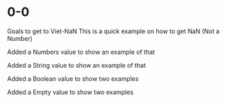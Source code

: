 # 0-0
Goals to get to Viet-NaN
This is a quick example on how to get NaN (Not a Number)

Added a Numbers value to show an example of that

Added a String value to show an example of that

Added a Boolean value to show two examples

Added a Empty value to show two examples
